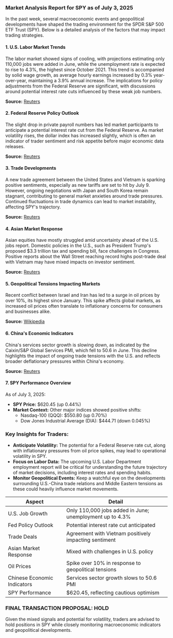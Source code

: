 ### Market Analysis Report for SPY as of July 3, 2025

In the past week, several macroeconomic events and geopolitical developments have shaped the trading environment for the SPDR S&P 500 ETF Trust (SPY). Below is a detailed analysis of the factors that may impact trading strategies.

#### 1. **U.S. Labor Market Trends**
The labor market showed signs of cooling, with projections estimating only 110,000 jobs were added in June, while the unemployment rate is expected to rise to 4.3%, the highest since October 2021. This trend is accompanied by solid wage growth, as average hourly earnings increased by 0.3% year-over-year, maintaining a 3.9% annual increase. The implications for policy adjustments from the Federal Reserve are significant, with discussions around potential interest rate cuts influenced by these weak job numbers.

**Source:** [Reuters](https://www.reuters.com/world/us/us-job-growth-expected-slow-june-unemployment-rate-forecast-rise-2025-07-03/?utm_source=openai)

#### 2. **Federal Reserve Policy Outlook**
The slight drop in private payroll numbers has led market participants to anticipate a potential interest rate cut from the Federal Reserve. As market volatility rises, the dollar index has increased slightly, which is often an indicator of trader sentiment and risk appetite before major economic data releases.

**Source:** [Reuters](https://www.reuters.com/world/middle-east/dollar-drifts-traders-hunker-down-us-payrolls-2025-07-03/?utm_source=openai)

#### 3. **Trade Developments**
A new trade agreement between the United States and Vietnam is sparking positive sentiments, especially as new tariffs are set to hit by July 9. However, ongoing negotiations with Japan and South Korea remain stagnant, contributing to general market anxieties around trade pressures. Continued fluctuations in trade dynamics can lead to market instability, affecting SPY's trajectory.

**Source:** [Reuters](https://www.reuters.com/world/middle-east/dollar-drifts-traders-hunker-down-us-payrolls-2025-07-03/?utm_source=openai)

#### 4. **Asian Market Response**
Asian equities have mostly struggled amid uncertainty ahead of the U.S. jobs report. Domestic policies in the U.S., such as President Trump's proposed $3.3 trillion tax and spending bill, face challenges in Congress. Positive reports about the Wall Street reaching record highs post-trade deal with Vietnam may have mixed impacts on investor sentiment.

**Source:** [Reuters](https://www.reuters.com/world/china/global-markets-wrapup-1-2025-07-03/?utm_source=openai)

#### 5. **Geopolitical Tensions Impacting Markets**
Recent conflict between Israel and Iran has led to a surge in oil prices by over 10%, its highest since January. This spike affects global markets, as increased oil prices often translate to inflationary concerns for consumers and businesses alike.

**Source:** [Wikipedia](https://en.wikipedia.org/wiki/June_2025_Israeli_strikes_on_Iran?utm_source=openai)

#### 6. **China's Economic Indicators**
China's services sector growth is slowing down, as indicated by the Caixin/S&P Global Services PMI, which fell to 50.6 in June. This decline highlights the impact of ongoing trade tensions with the U.S. and reflects broader deflationary pressures within China's economy.

**Source:** [Reuters](https://www.reuters.com/markets/asia/chinas-services-activity-growth-hits-9-month-low-june-shows-caixin-pmi-2025-07-03/?utm_source=openai)

#### 7. **SPY Performance Overview**
As of July 3, 2025:
- **SPY Price:** $620.45 (up 0.44%)
- **Market Context:** Other major indices showed positive shifts:
    - Nasdaq-100 (QQQ): $550.80 (up 0.70%)
    - Dow Jones Industrial Average (DIA): $444.71 (down 0.045%)

### Key Insights for Traders:
- **Anticipate Volatility:** The potential for a Federal Reserve rate cut, along with inflationary pressures from oil price spikes, may lead to operational volatility in SPY.
- **Focus on Labor Data:** The upcoming U.S. Labor Department employment report will be critical for understanding the future trajectory of market decisions, including interest rates and spending habits.
- **Monitor Geopolitical Events:** Keep a watchful eye on the developments surrounding U.S.-China trade relations and Middle Eastern tensions as these could heavily influence market movements.

| Aspect                     | Detail                                                      |
|----------------------------|------------------------------------------------------------|
| U.S. Job Growth            | Only 110,000 jobs added in June; unemployment up to 4.3%  |
| Fed Policy Outlook         | Potential interest rate cut anticipated                    |
| Trade Deals                | Agreement with Vietnam positively impacting sentiment       |
| Asian Market Response      | Mixed with challenges in U.S. policy                       |
| Oil Prices                 | Spike over 10% in response to geopolitical tensions       |
| Chinese Economic Indicators | Services sector growth slows to 50.6 PMI                   |
| SPY Performance            | $620.45, reflecting cautious optimism                       |

### FINAL TRANSACTION PROPOSAL: **HOLD**
Given the mixed signals and potential for volatility, traders are advised to hold positions in SPY while closely monitoring macroeconomic indicators and geopolitical developments.